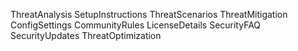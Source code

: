 ThreatAnalysis
SetupInstructions
ThreatScenarios
ThreatMitigation
ConfigSettings
CommunityRules
LicenseDetails
SecurityFAQ
SecurityUpdates
ThreatOptimization
